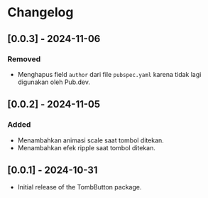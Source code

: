 # Changelog

## [0.0.3] - 2024-11-06
### Removed
- Menghapus field `author` dari file `pubspec.yaml` karena tidak lagi digunakan oleh Pub.dev.

## [0.0.2] - 2024-11-05
### Added
- Menambahkan animasi scale saat tombol ditekan.
- Menambahkan efek ripple saat tombol ditekan.

## [0.0.1] - 2024-10-31
- Initial release of the TombButton package.
